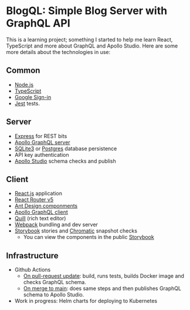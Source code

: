 # BlogQL: Simple Blog Server with GraphQL API

This is a learning project; something I started to help me learn React, TypeScript and more about GraphQL and Apollo Studio. Here are some more details about the technologies in use:

## Common
* [Node.js](https://nodejs.org/en/)
* [TypeScript](https://www.typescriptlang.org)
* [Google Sign-in](https://developers.google.com/identity/sign-in/web/sign-in)
* [Jest](https://jestjs.io) tests.

## Server
* [Express](https://expressjs.com) for REST bits
* [Apollo GraphQL server](https://www.apollographql.com/docs/apollo-server/)
* [SQLite3](https://www.sqlite.org/index.html) or [Postgres](https://www.postgresql.org) database persistence
* API key authentication
* [Apollo Studio](https://studio.apollographql.com/) schema checks and publish

## Client
* [React.js](https://reactjs.org) application
* [React Router v5](https://v5.reactrouter.com)
* [Ant Design componments](https://ant.design)
* [Apollo GraphQL client](https://www.apollographql.com/docs/react/)
* [Quill](https://quilljs.com) (rich text editor)
* [Webpack](https://webpack.js.org) bundling and dev server
* [Storybook](https://storybook.js.org) stories and [Chromatic](https://chromatic.com) snapshot checks
  * You can view the components in the public [Storybook](https://63b0bf0f112b2d8b80a785f5-flfdjbdgsu.chromatic.com/)
 
## Infrastructure

* Github Actions
   * [On pull-request update](https://github.com/snoopdave/blogql/blob/main/.github/workflows/pull-request.yaml): build, runs tests, builds Docker image and checks GraphQL schema.
   * [On merge to main](https://github.com/snoopdave/blogql/blob/main/.github/workflows/merge-to-main.yaml): does same steps and then publishes GraphQL schema to Apollo Studio.
* Work in progress: Helm charts for deploying to Kubernetes
